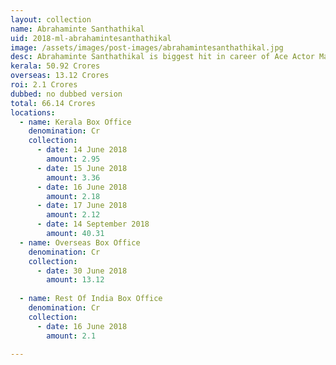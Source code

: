 ```yaml
---
layout: collection
name: Abrahaminte Santhathikal
uid: 2018-ml-abrahamintesanthathikal
image: /assets/images/post-images/abrahamintesanthathikal.jpg
desc: Abrahaminte Santhathikal is biggest hit in career of Ace Actor Mammootty. It did a total bussiness of 82 Cr as per our sources.
kerala: 50.92 Crores
overseas: 13.12 Crores
roi: 2.1 Crores
dubbed: no dubbed version
total: 66.14 Crores
locations:
  - name: Kerala Box Office
    denomination: Cr
    collection:
      - date: 14 June 2018
        amount: 2.95
      - date: 15 June 2018
        amount: 3.36
      - date: 16 June 2018
        amount: 2.18
      - date: 17 June 2018
        amount: 2.12
      - date: 14 September 2018
        amount: 40.31
  - name: Overseas Box Office 
    denomination: Cr
    collection:
      - date: 30 June 2018
        amount: 13.12
      
  - name: Rest Of India Box Office 
    denomination: Cr
    collection:
      - date: 16 June 2018
        amount: 2.1
      
---
```

